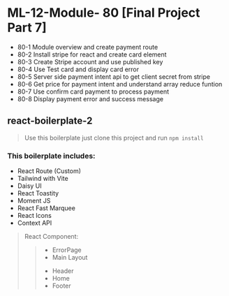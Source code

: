 # ML-12-Module- 80 [Final Project Part 7]

* 80-1 Module overview and create payment route
* 80-2 Install stripe for react and create card element
* 80-3 Create Stripe account and use published key
* 80-4 Use Test card and display card error
* 80-5 Server side payment intent api to get client secret from stripe
* 80-6 Get price for payment intent and understand array reduce funtion
* 80-7 Use confirm card payment to process payment
* 80-8 Display payment error and success message


## react-boilerplate-2

> Use this boilerplate just clone this project and run `npm install`

### This boilerplate includes:

* React Route (Custom)
* Tailwind with Vite
* Daisy UI
* React Toastity
* Moment JS
* React Fast Marquee
* React Icons
* Context API

> React Component:
>> - ErrorPage
>> - Main Layout
>> + Header
>> + Home
>> + Footer
